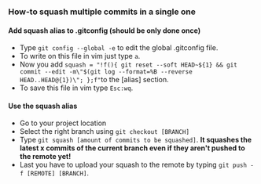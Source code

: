 ### How-to squash multiple commits in a single one
#### Add squash alias to .gitconfig (should be only done once)
- Type `git config --global -e` to edit the global .gitconfig file.
- To write on this file in vim just type `a`.
- Now you add `squash = "!f(){ git reset --soft HEAD~${1} && git commit --edit -m\"$(git log --format=%B --reverse HEAD..HEAD@{1})\"; };f"`to the [alias] section.
- To save this file in vim type `Esc:wq`.

#### Use the squash alias
- Go to your project location
- Select the right branch using `git checkout [BRANCH]`
- Type `git squash [amount of commits to be squashed]`. **It squashes the latest x commits of the current branch even if they aren't pushed to the remote yet!**
- Last you have to upload your squash to the remote by typing `git push -f [REMOTE] [BRANCH]`.
